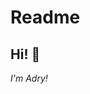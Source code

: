 # Readme
<h2> Hi! 👋</h2> 
<p><em>I'm Adry!<img align='bottom' src="https://media3.giphy.com/media/
📚✏️UTN Intern assistant


